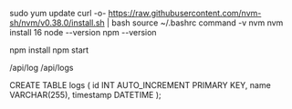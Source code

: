 sudo yum update
curl -o- https://raw.githubusercontent.com/nvm-sh/nvm/v0.38.0/install.sh | bash
source ~/.bashrc
command -v nvm
nvm install 16
node --version
npm --version

<!-- sudo yum update
sudo yum install -y amazon-linux-extras
sudo amazon-linux-extras enable glibc2.27
sudo yum clean metadata
sudo yum install -y glibc
rm -rf ~/.nvm
curl -o- https://raw.githubusercontent.com/nvm-sh/nvm/v0.38.0/install.sh | bash
source ~/.bashrc
nvm install 16 -->



npm install
npm start


/api/log
/api/logs


CREATE TABLE logs (
  id INT AUTO_INCREMENT PRIMARY KEY,
  name VARCHAR(255),
  timestamp DATETIME
);